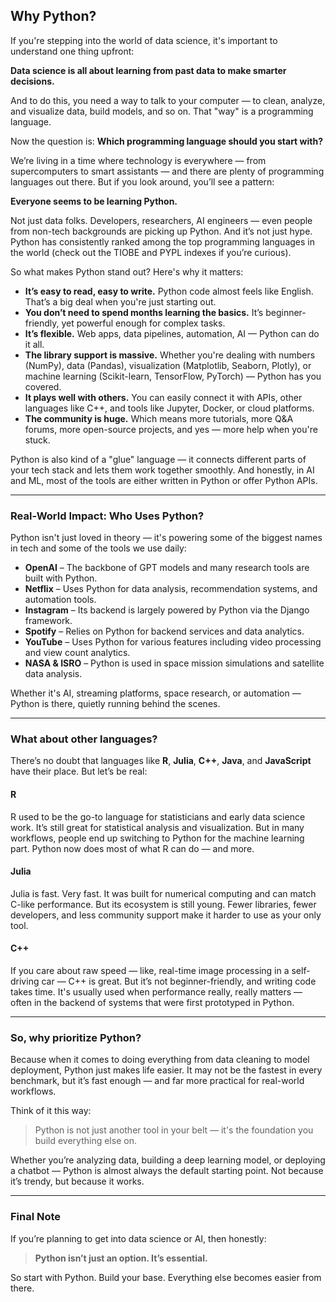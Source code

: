 ## Why Python?

If you're stepping into the world of data science, it's important to understand one thing upfront:

**Data science is all about learning from past data to make smarter decisions.**

And to do this, you need a way to talk to your computer — to clean, analyze, and visualize data, build models, and so on. That "way" is a programming language.

Now the question is: **Which programming language should you start with?**

We’re living in a time where technology is everywhere — from supercomputers to smart assistants — and there are plenty of programming languages out there. But if you look around, you’ll see a pattern:

**Everyone seems to be learning Python.**

Not just data folks. Developers, researchers, AI engineers — even people from non-tech backgrounds are picking up Python. And it’s not just hype. Python has consistently ranked among the top programming languages in the world (check out the TIOBE and PYPL indexes if you’re curious).

So what makes Python stand out? Here's why it matters:

- **It’s easy to read, easy to write.** Python code almost feels like English. That’s a big deal when you're just starting out.
- **You don’t need to spend months learning the basics.** It’s beginner-friendly, yet powerful enough for complex tasks.
- **It’s flexible.** Web apps, data pipelines, automation, AI — Python can do it all.
- **The library support is massive.** Whether you're dealing with numbers (NumPy), data (Pandas), visualization (Matplotlib, Seaborn, Plotly), or machine learning (Scikit-learn, TensorFlow, PyTorch) — Python has you covered.
- **It plays well with others.** You can easily connect it with APIs, other languages like C++, and tools like Jupyter, Docker, or cloud platforms.
- **The community is huge.** Which means more tutorials, more Q&A forums, more open-source projects, and yes — more help when you're stuck.

Python is also kind of a "glue" language — it connects different parts of your tech stack and lets them work together smoothly. And honestly, in AI and ML, most of the tools are either written in Python or offer Python APIs.

---

### Real-World Impact: Who Uses Python?

Python isn't just loved in theory — it's powering some of the biggest names in tech and some of the tools we use daily:

- **OpenAI** – The backbone of GPT models and many research tools are built with Python.
- **Netflix** – Uses Python for data analysis, recommendation systems, and automation tools.
- **Instagram** – Its backend is largely powered by Python via the Django framework.
- **Spotify** – Relies on Python for backend services and data analytics.
- **YouTube** – Uses Python for various features including video processing and view count analytics.
- **NASA & ISRO** – Python is used in space mission simulations and satellite data analysis.

Whether it's AI, streaming platforms, space research, or automation — Python is there, quietly running behind the scenes.

---


### What about other languages?

There’s no doubt that languages like **R**, **Julia**, **C++**, **Java**, and **JavaScript** have their place. But let’s be real:

#### R
R used to be the go-to language for statisticians and early data science work. It’s still great for statistical analysis and visualization. But in many workflows, people end up switching to Python for the machine learning part. Python now does most of what R can do — and more.

#### Julia
Julia is fast. Very fast. It was built for numerical computing and can match C-like performance. But its ecosystem is still young. Fewer libraries, fewer developers, and less community support make it harder to use as your only tool.

#### C++
If you care about raw speed — like, real-time image processing in a self-driving car — C++ is great. But it’s not beginner-friendly, and writing code takes time. It's usually used when performance really, really matters — often in the backend of systems that were first prototyped in Python.

---

### So, why prioritize Python?

Because when it comes to doing everything from data cleaning to model deployment, Python just makes life easier. It may not be the fastest in every benchmark, but it’s fast enough — and far more practical for real-world workflows.

Think of it this way: 
> Python is not just another tool in your belt — it's the foundation you build everything else on.

Whether you’re analyzing data, building a deep learning model, or deploying a chatbot — Python is almost always the default starting point. Not because it’s trendy, but because it works.

---

### Final Note

If you’re planning to get into data science or AI, then honestly:

> **Python isn’t just an option. It’s essential.**

So start with Python. Build your base. Everything else becomes easier from there.
